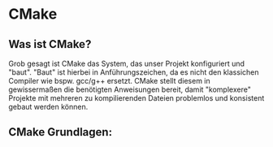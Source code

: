# CMake
## Was ist CMake?
Grob gesagt ist CMake das System, das unser Projekt konfiguriert und "baut". "Baut" ist hierbei in Anführungszeichen, da es nicht den klassichen Compiler wie bspw. gcc/g++ ersetzt. CMake stellt diesem in gewissermaßen die benötigten Anweisungen bereit, damit "komplexere" Projekte mit mehreren zu kompilierenden Dateien problemlos und konsistent gebaut werden können.

## CMake Grundlagen:

